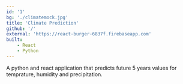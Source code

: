 ```yaml
---
id: '1'
bg: './climatemock.jpg'
title: 'Climate Prediction'
github: '/'
external: 'https://react-burger-6837f.firebaseapp.com'
built:
    - React
    - Python
---
```


A python and react application that predicts future 5 years values for temprature, humidity and precipitation.
